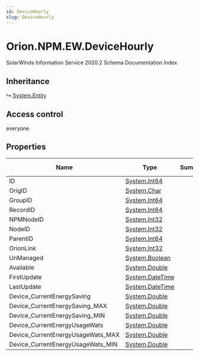 ```yaml
---
id: DeviceHourly
slug: DeviceHourly
---
```


# Orion.NPM.EW.DeviceHourly

SolarWinds Information Service 2020.2 Schema Documentation Index

## Inheritance

↳ [System.Entity](./../System/Entity)

## Access control

everyone

## Properties

| Name | Type | Summary | Access Control |
| ------ | ------ | ------ | ------ |
| ID | [System.Int64](https://docs.microsoft.com/en-us/dotnet/api/system.int64) |  | everyone |
| OrigID | [System.Char](https://docs.microsoft.com/en-us/dotnet/api/system.char) |  | everyone |
| GroupID | [System.Int64](https://docs.microsoft.com/en-us/dotnet/api/system.int64) |  | everyone |
| RecordID | [System.Int64](https://docs.microsoft.com/en-us/dotnet/api/system.int64) |  | everyone |
| NPMNodeID | [System.Int32](https://docs.microsoft.com/en-us/dotnet/api/system.int32) |  | everyone |
| NodeID | [System.Int32](https://docs.microsoft.com/en-us/dotnet/api/system.int32) |  | everyone |
| ParentID | [System.Int64](https://docs.microsoft.com/en-us/dotnet/api/system.int64) |  | everyone |
| OrionLink | [System.Int32](https://docs.microsoft.com/en-us/dotnet/api/system.int32) |  | everyone |
| UnManaged | [System.Boolean](https://docs.microsoft.com/en-us/dotnet/api/system.boolean) |  | everyone |
| Available | [System.Double](https://docs.microsoft.com/en-us/dotnet/api/system.double) |  | everyone |
| FirstUpdate | [System.DateTime](https://docs.microsoft.com/en-us/dotnet/api/system.datetime) |  | everyone |
| LastUpdate | [System.DateTime](https://docs.microsoft.com/en-us/dotnet/api/system.datetime) |  | everyone |
| Device_CurrentEnergySaving | [System.Double](https://docs.microsoft.com/en-us/dotnet/api/system.double) |  | everyone |
| Device_CurrentEnergySaving_MAX | [System.Double](https://docs.microsoft.com/en-us/dotnet/api/system.double) |  | everyone |
| Device_CurrentEnergySaving_MIN | [System.Double](https://docs.microsoft.com/en-us/dotnet/api/system.double) |  | everyone |
| Device_CurrentEnergyUsageWats | [System.Double](https://docs.microsoft.com/en-us/dotnet/api/system.double) |  | everyone |
| Device_CurrentEnergyUsageWats_MAX | [System.Double](https://docs.microsoft.com/en-us/dotnet/api/system.double) |  | everyone |
| Device_CurrentEnergyUsageWats_MIN | [System.Double](https://docs.microsoft.com/en-us/dotnet/api/system.double) |  | everyone |

